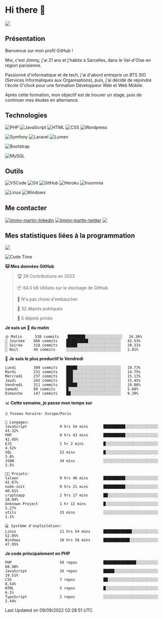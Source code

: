 # Hi there 👋

![](https://komarev.com/ghpvc/?username=jimmy-martin&color=1a1b27)

<!--
**jimmy-martin/jimmy-martin** is a ✨ _special_ ✨ repository because its `README.md` (this file) appears on your GitHub profile.

Here are some ideas to get you started:

- 🔭 I’m currently working on ...
- 🌱 I’m currently learning ...
- 👯 I’m looking to collaborate on ...
- 🤔 I’m looking for help with ...
- 💬 Ask me about ...
- 📫 How to reach me: ...
- 😄 Pronouns: ...
- ⚡ Fun fact: ...
-->

## Présentation

Bienvenue sur mon profil GitHub !

Moi, c'est Jimmy, j'ai 21 ans et j'habite à Sarcelles, dans le Val-d'Oise en région parisienne.

Passionné d'informatique et de tech, j'ai d'abord entrepris un BTS SIO (Services Informatiques aux Organisations), puis, j'ai décidé de rejoindre l'école O'clock pour une formation Développeur Web et Web Mobile.

Après cette formation, mon objectif est de trouver un stage, puis de continuer mes études en alternance.

## Technologies

<div>

![PHP](https://img.shields.io/badge/PHP-777BB4?style=for-the-badge&logo=php&logoColor=white) ![JavaScript](https://img.shields.io/badge/JavaScript-F7DF1E?style=for-the-badge&logo=javascript&logoColor=black) ![HTML](https://img.shields.io/badge/HTML-E34F26?style=for-the-badge&logo=html5&logoColor=white) ![CSS](https://img.shields.io/badge/CSS-1572B6?&style=for-the-badge&logo=css3&logoColor=white) ![Wordpress](https://img.shields.io/badge/WordPress-0078D6?style=for-the-badge&logo=wordpress&logoColor=white)

</div>
<div>

![Symfony](https://img.shields.io/badge/Symfony-092E20?style=for-the-badge&logo=symfony&logoColor=white) ![Laravel](https://img.shields.io/badge/Laravel-FF2D20?style=for-the-badge&logo=laravel&logoColor=white) ![Lumen](https://img.shields.io/badge/Lumen-FF2D20?style=for-the-badge&logo=lumen&logoColor=white)

</div>
<div>

![Bootstrap](https://img.shields.io/badge/Bootstrap-563D7C?style=for-the-badge&logo=bootstrap&logoColor=white)

</div>
<div>

![MySQL](https://img.shields.io/badge/MySQL-4479A1?style=for-the-badge&logo=mysql&logoColor=white)

</div>

## Outils

![VSCode](https://img.shields.io/badge/VSCode-007ACC?style=for-the-badge&logo=visual-studio-code&logoColor=white)
![Git](https://img.shields.io/badge/Git-F05032?style=for-the-badge&logo=git&logoColor=white)
![GitHub](https://img.shields.io/badge/GitHub-100000?style=for-the-badge&logo=github&logoColor=white)
![Heroku](https://img.shields.io/badge/Heroku-6762a6?style=for-the-badge&logo=heroku&logoColor=white)
![Insomnia](https://img.shields.io/badge/Insomnia-5600cd?style=for-the-badge&logo=insomnia&logoColor=white)

![Linux](https://img.shields.io/badge/Linux-FCC624?style=for-the-badge&logo=linux&logoColor=white)
![Windows](https://img.shields.io/badge/Windows-0078D6?style=for-the-badge&logo=windows&logoColor=white)

## Me contacter

<p>
<a href="https://www.linkedin.com/in/jimmy-martin-dev/" target="blank"><img align="center" src="https://img.shields.io/badge/-LinkedIn-0077B5?style=for-the-badge&logo=Linkedin&logoColor=white&link=https://www.linkedin.com/in/jimmy-martin-dev/" alt="jimmy-martin-linkedin"/></a>
<a href="https://twitter.com/jimmydev_" target="blank"><img align="center" src="https://img.shields.io/badge/-Twitter-1DA1F2?style=for-the-badge&logo=Twitter&logoColor=white&link=https://twitter.com/jimmydev_" alt="jimmy-martin-twitter"/></a>
 <a href="mailto:jimmy.martin952@gmail.com" target="blank"><img align="center" src="https://img.shields.io/badge/gmail-D14836?style=for-the-badge&logo=gmail&logoColor=white" /></a>
</p>

## Mes statistiques liées à la programmation

<a href="https://github-readme-stats.vercel.app/api/top-langs/?username=jimmy-martin&layout=compact">
  <img align="center" src="https://github-readme-stats.vercel.app/api/top-langs/?username=jimmy-martin&layout=compact"/>
</a>



<!--START_SECTION:waka-->
![Code Time](http://img.shields.io/badge/Code%20Time-1%2C093%20hrs%2024%20mins-blue)

**🐱 Mes données GitHub** 

> 🏆 29 Contributions en 2022
 > 
> 📦 64.0 kB Utilisés sur le stockage de GitHub 
 > 
> 🚫 N'a pas choisi d'embaucher
 > 
> 📜 32 dépots publiques 
 > 
> 🔑 5 dépots privés  
 > 
**Je suis un 🐤 du matin** 

```text
🌞 Matin      538 commits    ████████░░░░░░░░░░░░░░░░░   34.36% 
🌆 Journée    666 commits    ██████████░░░░░░░░░░░░░░░   42.53% 
🌃 Soirée     318 commits    █████░░░░░░░░░░░░░░░░░░░░   20.31% 
🌙 Nuit       44 commits     ░░░░░░░░░░░░░░░░░░░░░░░░░   2.81%

```
📅 **Je suis le plus productif le Vendredi** 

```text
Lundi        309 commits    █████░░░░░░░░░░░░░░░░░░░░   19.73% 
Mardi        231 commits    ███░░░░░░░░░░░░░░░░░░░░░░   14.75% 
Mercredi     237 commits    ███░░░░░░░░░░░░░░░░░░░░░░   15.13% 
Jeudi        242 commits    ███░░░░░░░░░░░░░░░░░░░░░░   15.45% 
Vendredi     311 commits    █████░░░░░░░░░░░░░░░░░░░░   19.86% 
Samedi       89 commits     █░░░░░░░░░░░░░░░░░░░░░░░░   5.68% 
Dimanche     147 commits    ██░░░░░░░░░░░░░░░░░░░░░░░   9.39%

```


📊 **Cette semaine, je passe mon temps sur** 

```text
⌚︎ Fuseau horaire: Europe/Paris

💬 Langages: 
JavaScript               9 hrs 54 mins       ██████████░░░░░░░░░░░░░░░   43.32% 
PHP                      9 hrs 43 mins       ██████████░░░░░░░░░░░░░░░   42.45% 
EJS                      1 hr 2 mins         █░░░░░░░░░░░░░░░░░░░░░░░░   4.52% 
SQL                      52 mins             █░░░░░░░░░░░░░░░░░░░░░░░░   3.8% 
JSON                     34 mins             ░░░░░░░░░░░░░░░░░░░░░░░░░   2.5%

🐱‍💻 Projets: 
taleen                   9 hrs 46 mins       ██████████░░░░░░░░░░░░░░░   42.67% 
node-init                9 hrs 21 mins       ██████████░░░░░░░░░░░░░░░   40.91% 
cryptoapp                2 hrs 17 mins       ██░░░░░░░░░░░░░░░░░░░░░░░   10.04% 
Unknown Project          1 hr 12 mins        █░░░░░░░░░░░░░░░░░░░░░░░░   5.27% 
utils                    15 mins             ░░░░░░░░░░░░░░░░░░░░░░░░░   1.1%

💻 Système d'exploitation: 
Linux                    11 hrs 54 mins      █████████████░░░░░░░░░░░░   52.05% 
Windows                  10 hrs 58 mins      ████████████░░░░░░░░░░░░░   47.95%

```

**Je code principalement en PHP** 

```text
PHP                      50 repos            ███████████████░░░░░░░░░░   60.98% 
JavaScript               16 repos            █████░░░░░░░░░░░░░░░░░░░░   19.51% 
CSS                      7 repos             ██░░░░░░░░░░░░░░░░░░░░░░░   8.54% 
HTML                     5 repos             █░░░░░░░░░░░░░░░░░░░░░░░░   6.1% 
TypeScript               2 repos             ░░░░░░░░░░░░░░░░░░░░░░░░░   2.44%

```



 Last Updated on 09/09/2022 02:28:51 UTC
<!--END_SECTION:waka-->


